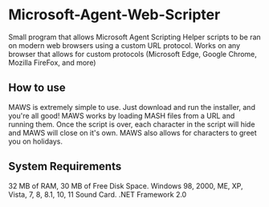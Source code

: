 # Microsoft-Agent-Web-Scripter
Small program that allows Microsoft Agent Scripting Helper scripts to be ran on modern web browsers using a custom URL protocol. Works on any browser that allows for custom protocols (Microsoft Edge, Google Chrome, Mozilla FireFox, and more)

## How to use
MAWS is extremely simple to use. Just download and run the installer, and you're all good! MAWS works by loading MASH files from a URL and running them. Once the script is over, each character in the script will hide and MAWS will close on it's own. MAWS also allows for characters to greet you on holidays. 
## System Requirements
32 MB of RAM, 30 MB of Free Disk Space.
Windows 98, 2000, ME, XP, Vista, 7, 8, 8.1, 10, 11
Sound Card.
.NET Framework 2.0
